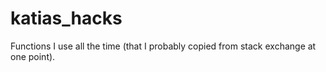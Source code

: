 # katias_hacks
Functions I use all the time (that I probably copied from stack exchange at one point). 
